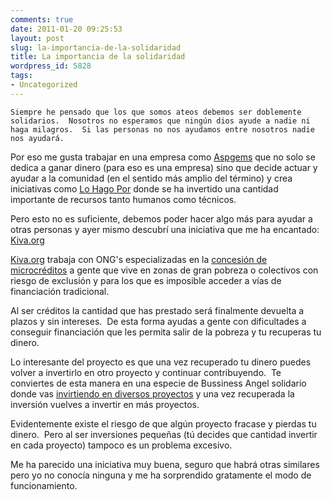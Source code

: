 ```yaml
---
comments: true
date: 2011-01-20 09:25:53
layout: post
slug: la-importancia-de-la-solidaridad
title: La importancia de la solidaridad
wordpress_id: 5828
tags:
- Uncategorized
---
```



    Siempre he pensado que los que somos ateos debemos ser doblemente solidarios.  Nosotros no esperamos que ningún dios ayude a nadie ni haga milagros.  Si las personas no nos ayudamos entre nosotros nadie nos ayudará.

Por eso me gusta trabajar en una empresa como [Aspgems](http://aspgems.com/) que no solo se dedica a ganar dinero (para eso es una empresa) sino que decide actuar y ayudar a la comunidad (en el sentido más amplio del término) y crea iniciativas como [Lo Hago Por](http://lohagopor.com/) donde se ha invertido una cantidad importante de recursos tanto humanos como técnicos.

Pero esto no es suficiente, debemos poder hacer algo más para ayudar a otras personas y ayer mismo descubrí una iniciativa que me ha encantado: [Kiva.org](http://Kiva.org)

[Kiva.org](http://Kiva.org) trabaja con ONG's especializadas en la [concesión de microcréditos](http://www.kiva.org/about/how) a gente que vive en zonas de gran pobreza o colectivos con riesgo de exclusión y para los que es imposible acceder a vías de financiación tradicional.

Al ser créditos la cantidad que has prestado será finalmente devuelta a plazos y sin intereses.  De esta forma ayudas a gente con dificultades a conseguir financiación que les permita salir de la pobreza y tu recuperas tu dinero.

Lo interesante del proyecto es que una vez recuperado tu dinero puedes volver a invertirlo en otro proyecto y continuar contribuyendo.  Te conviertes de esta manera en una especie de Bussiness Angel solidario donde vas [invirtiendo en diversos proyectos](http://www.kiva.org/lend) y una vez recuperada la inversión vuelves a invertir en más proyectos.

Evidentemente existe el riesgo de que algún proyecto fracase y pierdas tu dinero.  Pero al ser inversiones pequeñas (tú decides que cantidad invertir en cada proyecto) tampoco es un problema excesivo.

Me ha parecido una iniciativa muy buena, seguro que habrá otras similares pero yo no conocía ninguna y me ha sorprendido gratamente el modo de funcionamiento.


  
